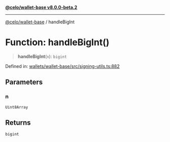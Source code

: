 [**@celo/wallet-base v8.0.0-beta.2**](../README.md)

***

[@celo/wallet-base](../README.md) / handleBigInt

# Function: handleBigInt()

> **handleBigInt**(`n`): `bigint`

Defined in: [wallets/wallet-base/src/signing-utils.ts:882](https://github.com/celo-org/developer-tooling/blob/master/packages/sdk/wallets/wallet-base/src/signing-utils.ts#L882)

## Parameters

### n

`Uint8Array`

## Returns

`bigint`
